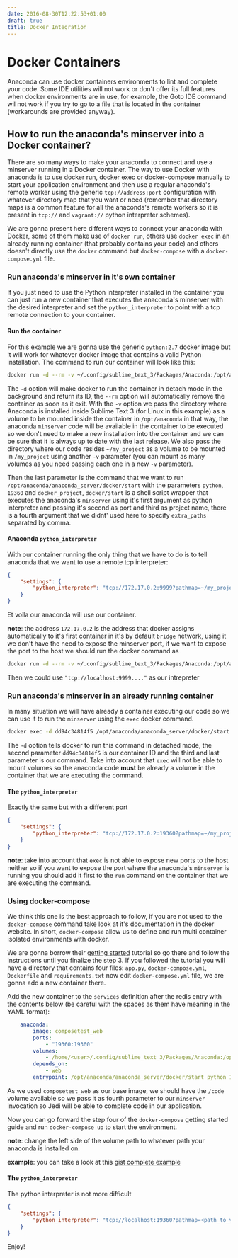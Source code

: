 ```yaml
---
date: 2016-08-30T12:22:53+01:00
draft: true
title: Docker Integration
---
```


# Docker Containers

Anaconda can use docker containers environments to lint and complete your code. Some IDE utilities will not work or don't offer its full features when docker environments are in use, for example, the Goto IDE command wil not work if you try to go to a file that is located in the container (workarounds are provided anyway).

## How to run the anaconda's minserver into a Docker container?

There are so many ways to make your anaconda to connect and use a minserver running in a Docker container. The way to use Docker with anaconda is to use docker run, docker exec or docker-compose manually to start your application environment and then use a regular anaconda's remote worker using the generic `tcp://address:port` configuration with whatever directory map that you want or need (remember that directory maps is a common feature for all the anaconda's remote workers so it is present in `tcp://` and `vagrant://` python interpreter schemes).

We are gonna present here different ways to connect your anaconda with Docker, some of them make use of `docker run`, others use `docker exec` in an already running container (that probably contains your code) and others doesn't directly use the `docker` command but `docker-compose` with a `docker-compose.yml` file.

### Run anaconda's minserver in it's own container

If you just need to use the Python interpreter installed in the container you can just run a new container that executes the anaconda's minserver with the desired interpreter and set the `python_interpreter` to point with a tcp remote connection to your container.

#### Run the container
For this example we are  gonna use the generic `python:2.7` docker image but it will work for whatever docker image that contains a valid Python installation. The command to run our container will look like this:
```bash
docker run -d --rm -v ~/.config/sublime_text_3/Packages/Anaconda:/opt/anaconda -v ~/my_project:/my_project python:2.7 /opt/anaconda/anaconda_server/docker/start python 19360 docker_project
```

The `-d` option will make docker to run the container in detach mode in the background and return its ID, the `--rm` option will automatically remove the container as soon as it exit. With the `-v` option we pass the directory where Anaconda is installed inside Sublime Text 3 (for Linux in this example) as a volume to be mounted inside the container in `/opt/anaconda` in that way, the anaconda `minserver` code will be available in the container to be executed so we don't need to make a new installation into the container and we can be sure that it is always up to date with the last release. We also pass the directory where our code resides `~/my_project` as a volume to be mounted in `/my_project` using another `-v` parameter (you can mount as many volumes as you need passing each one in a new `-v` parameter).

Then the last parameter is the command that we want to run `/opt/anaconda/anaconda_server/docker/start` with the parameters `python`, `19360` and `docker_project`, `docker/start` is a shell script wrapper that executes the anaconda's `minserver` using it's first argument as python interpreter and passing it's second as port and third as project name, there is a fourth argument that we didnt' used here to specify `extra_paths` separated by comma.

#### Anaconda `python_interpreter`

With our container running the only thing that we have to do is to tell anaconda that we want to use a remote tcp interpreter:

```json
{
    "settings": {
        "python_interpreter": "tcp://172.17.0.2:9999?pathmap=~/my_project,/my_project"
    }
}
```

Et voila our anaconda will use our container.

**note**: the address `172.17.0.2` is the address that docker assigns automatically to it's first container in it's by default `bridge` network, using it we don't have the need to expose the minserver port, if we want to expose the port to the host we should run the docker command as
```bash
docker run -d --rm -v ~/.config/sublime_text_3/Packages/Anaconda:/opt/anaconda -v ~/my_project:/my_project -p 9999:9999 python:2.7 /opt/anaconda/anaconda_server/docker/start python 19360 docker_project
```

Then we could use `"tcp://localhost:9999...."` as our intrepreter

### Run anaconda's minserver in an already running container

In many situation we will have already a container executing our code so we can use it to run the `minserver` using the `exec` docker command.

```bash
docker exec -d dd94c34814f5 /opt/anaconda/anaconda_server/docker/start python 19360 some_project
```

The `-d` option tells docker to run this command in detached mode, the second parameter `dd94c34814f5` is our container ID and the third and last parameter is our command. Take into account that `exec` will not be able to mount volumes so the anaconda code **must** be already a volume in the container that we are executing the command.

#### The `python_interpreter`

Exactly the same but with a different port

```json
{
    "settings": {
        "python_interpreter": "tcp://172.17.0.2:19360?pathmap=~/my_project,/my_project"
    }
}
```

**note**: take into account that `exec` is not able to expose new ports to the host neither so if you want to expose the port where the anaconda's `minserver` is running you should add it first to the `run` command on the container that we are executing the command.

### Using docker-compose

We think this one is the best approach to follow, if you are not used to the `docker-compose` command take look at it's [documentation](https://docs.docker.com/compose/) in the docker website. In short, `docker-compose` allow us to define and run multi container isolated environments with docker.

We are gonna borrow their [getting started](https://docs.docker.com/compose/gettingstarted/) tutorial so go there and follow the instructions until you finalize the step 3. If you followed the tutorial you will have a directory that contains four files: `app.py`, `docker-compose.yml`, `Dockerfile` and `requirements.txt` now edit `docker-compose.yml` file, we are gonna add a new container there.

Add the new container to the `services` definition after the redis entry with the contents below (be careful with the spaces as them have meaning in the YAML format):

```yaml
    anaconda:
        image: composetest_web
        ports:
            - "19360:19360"
        volumes:
            - /home/<user>/.config/sublime_text_3/Packages/Anaconda:/opt/anaconda
        depends_on:
            - web
        entrypoint: /opt/anaconda/anaconda_server/docker/start python 19360 docker_project /code
```

As we used `composetest_web` as our base image, we should have the `/code` volume available so we pass it as fourth parameter to our `minserver` invocation so Jedi will be able to complete code in our application.

Now you can go forward the step four of the `docker-compose` getting started guide and run `docker-compose up` to start the environment.

**note**: change the left side of the volume path to whatever path your anaconda is installed on.

**example**: you can take a look at this [gist complete example](https://gist.github.com/DamnWidget/3e58cec118879ed7baa08dc283e162a0)

#### The `python_interpreter`

The python interpreter is not more difficult

```json
{
    "settings": {
        "python_interpreter": "tcp://localhost:19360?pathmap=<path_to_your_docker-compose.yml_directory>,/code"
    }
}
```

Enjoy!

